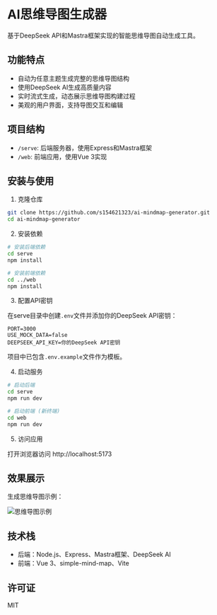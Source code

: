 # AI思维导图生成器

基于DeepSeek API和Mastra框架实现的智能思维导图自动生成工具。

## 功能特点

- 自动为任意主题生成完整的思维导图结构
- 使用DeepSeek AI生成高质量内容
- 实时流式生成，动态展示思维导图构建过程
- 美观的用户界面，支持导图交互和编辑

## 项目结构

- `/serve`: 后端服务器，使用Express和Mastra框架
- `/web`: 前端应用，使用Vue 3实现

## 安装与使用

1. 克隆仓库
```bash
git clone https://github.com/s154621323/ai-mindmap-generator.git
cd ai-mindmap-generator
```

2. 安装依赖
```bash
# 安装后端依赖
cd serve
npm install

# 安装前端依赖
cd ../web
npm install
```

3. 配置API密钥

在serve目录中创建`.env`文件并添加你的DeepSeek API密钥：
```
PORT=3000
USE_MOCK_DATA=false
DEEPSEEK_API_KEY=你的DeepSeek API密钥
```

项目中已包含`.env.example`文件作为模板。

4. 启动服务
```bash
# 启动后端
cd serve
npm run dev

# 启动前端 (新终端)
cd web
npm run dev
```

5. 访问应用

打开浏览器访问 http://localhost:5173

## 效果展示

生成思维导图示例：

![思维导图示例](https://raw.githubusercontent.com/s154621323/ai-mindmap-generator/main/screenshots/example.png)

## 技术栈

- 后端：Node.js、Express、Mastra框架、DeepSeek AI
- 前端：Vue 3、simple-mind-map、Vite

## 许可证

MIT 